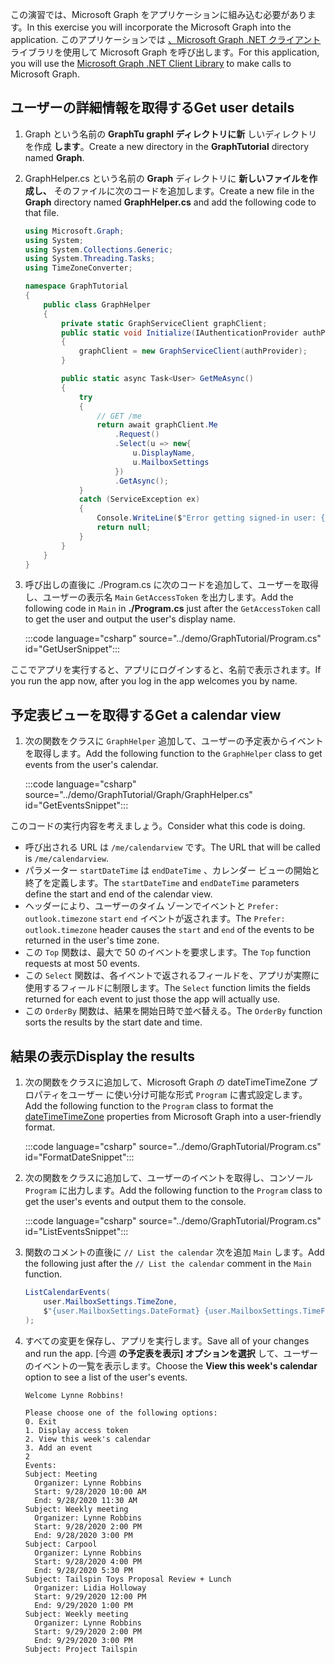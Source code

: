 <!-- markdownlint-disable MD002 MD041 -->

<span data-ttu-id="d2374-101">この演習では、Microsoft Graph をアプリケーションに組み込む必要があります。</span><span class="sxs-lookup"><span data-stu-id="d2374-101">In this exercise you will incorporate the Microsoft Graph into the application.</span></span> <span data-ttu-id="d2374-102">このアプリケーションでは [、Microsoft Graph .NET クライアント](https://github.com/microsoftgraph/msgraph-sdk-dotnet) ライブラリを使用して Microsoft Graph を呼び出します。</span><span class="sxs-lookup"><span data-stu-id="d2374-102">For this application, you will use the [Microsoft Graph .NET Client Library](https://github.com/microsoftgraph/msgraph-sdk-dotnet) to make calls to Microsoft Graph.</span></span>

## <a name="get-user-details"></a><span data-ttu-id="d2374-103">ユーザーの詳細情報を取得する</span><span class="sxs-lookup"><span data-stu-id="d2374-103">Get user details</span></span>

1. <span data-ttu-id="d2374-104">Graph という名前の **GraphTu graphl ディレクトリに新** しいディレクトリを作成 **します**。</span><span class="sxs-lookup"><span data-stu-id="d2374-104">Create a new directory in the **GraphTutorial** directory named **Graph**.</span></span>
1. <span data-ttu-id="d2374-105">GraphHelper.cs という名前の **Graph** ディレクトリに **新しいファイルを作成し、** そのファイルに次のコードを追加します。</span><span class="sxs-lookup"><span data-stu-id="d2374-105">Create a new file in the **Graph** directory named **GraphHelper.cs** and add the following code to that file.</span></span>

    ```csharp
    using Microsoft.Graph;
    using System;
    using System.Collections.Generic;
    using System.Threading.Tasks;
    using TimeZoneConverter;

    namespace GraphTutorial
    {
        public class GraphHelper
        {
            private static GraphServiceClient graphClient;
            public static void Initialize(IAuthenticationProvider authProvider)
            {
                graphClient = new GraphServiceClient(authProvider);
            }

            public static async Task<User> GetMeAsync()
            {
                try
                {
                    // GET /me
                    return await graphClient.Me
                        .Request()
                        .Select(u => new{
                            u.DisplayName,
                            u.MailboxSettings
                        })
                        .GetAsync();
                }
                catch (ServiceException ex)
                {
                    Console.WriteLine($"Error getting signed-in user: {ex.Message}");
                    return null;
                }
            }
        }
    }
    ```

1. <span data-ttu-id="d2374-106">呼び出しの直後に ./Program.cs に次のコードを追加して、ユーザーを取得し、ユーザーの表示名 `Main`  `GetAccessToken` を出力します。</span><span class="sxs-lookup"><span data-stu-id="d2374-106">Add the following code in `Main` in **./Program.cs** just after the `GetAccessToken` call to get the user and output the user's display name.</span></span>

    :::code language="csharp" source="../demo/GraphTutorial/Program.cs" id="GetUserSnippet":::

<span data-ttu-id="d2374-107">ここでアプリを実行すると、アプリにログインすると、名前で表示されます。</span><span class="sxs-lookup"><span data-stu-id="d2374-107">If you run the app now, after you log in the app welcomes you by name.</span></span>

## <a name="get-a-calendar-view"></a><span data-ttu-id="d2374-108">予定表ビューを取得する</span><span class="sxs-lookup"><span data-stu-id="d2374-108">Get a calendar view</span></span>

1. <span data-ttu-id="d2374-109">次の関数をクラスに `GraphHelper` 追加して、ユーザーの予定表からイベントを取得します。</span><span class="sxs-lookup"><span data-stu-id="d2374-109">Add the following function to the `GraphHelper` class to get events from the user's calendar.</span></span>

    :::code language="csharp" source="../demo/GraphTutorial/Graph/GraphHelper.cs" id="GetEventsSnippet":::

<span data-ttu-id="d2374-110">このコードの実行内容を考えましょう。</span><span class="sxs-lookup"><span data-stu-id="d2374-110">Consider what this code is doing.</span></span>

- <span data-ttu-id="d2374-111">呼び出される URL は `/me/calendarview` です。</span><span class="sxs-lookup"><span data-stu-id="d2374-111">The URL that will be called is `/me/calendarview`.</span></span>
- <span data-ttu-id="d2374-112">パラメーター `startDateTime` は `endDateTime` 、カレンダー ビューの開始と終了を定義します。</span><span class="sxs-lookup"><span data-stu-id="d2374-112">The `startDateTime` and `endDateTime` parameters define the start and end of the calendar view.</span></span>
- <span data-ttu-id="d2374-113">ヘッダーにより、ユーザーのタイム ゾーンでイベントと `Prefer: outlook.timezone` `start` `end` イベントが返されます。</span><span class="sxs-lookup"><span data-stu-id="d2374-113">The `Prefer: outlook.timezone` header causes the `start` and `end` of the events to be returned in the user's time zone.</span></span>
- <span data-ttu-id="d2374-114">この `Top` 関数は、最大で 50 のイベントを要求します。</span><span class="sxs-lookup"><span data-stu-id="d2374-114">The `Top` function requests at most 50 events.</span></span>
- <span data-ttu-id="d2374-115">この `Select` 関数は、各イベントで返されるフィールドを、アプリが実際に使用するフィールドに制限します。</span><span class="sxs-lookup"><span data-stu-id="d2374-115">The `Select` function limits the fields returned for each event to just those the app will actually use.</span></span>
- <span data-ttu-id="d2374-116">この `OrderBy` 関数は、結果を開始日時で並べ替える。</span><span class="sxs-lookup"><span data-stu-id="d2374-116">The `OrderBy` function sorts the results by the start date and time.</span></span>

## <a name="display-the-results"></a><span data-ttu-id="d2374-117">結果の表示</span><span class="sxs-lookup"><span data-stu-id="d2374-117">Display the results</span></span>

1. <span data-ttu-id="d2374-118">次の関数をクラスに追加して、Microsoft Graph の dateTimeTimeZone プロパティをユーザー に使い分け可能な形式 `Program` に書式設定します。 [](/graph/api/resources/datetimetimezone?view=graph-rest-1.0)</span><span class="sxs-lookup"><span data-stu-id="d2374-118">Add the following function to the `Program` class to format the [dateTimeTimeZone](/graph/api/resources/datetimetimezone?view=graph-rest-1.0) properties from Microsoft Graph into a user-friendly format.</span></span>

    :::code language="csharp" source="../demo/GraphTutorial/Program.cs" id="FormatDateSnippet":::

1. <span data-ttu-id="d2374-119">次の関数をクラスに追加して、ユーザーのイベントを取得し、コンソール `Program` に出力します。</span><span class="sxs-lookup"><span data-stu-id="d2374-119">Add the following function to the `Program` class to get the user's events and output them to the console.</span></span>

    :::code language="csharp" source="../demo/GraphTutorial/Program.cs" id="ListEventsSnippet":::

1. <span data-ttu-id="d2374-120">関数のコメントの直後に `// List the calendar` 次を追加 `Main` します。</span><span class="sxs-lookup"><span data-stu-id="d2374-120">Add the following just after the `// List the calendar` comment in the `Main` function.</span></span>

    ```csharp
    ListCalendarEvents(
        user.MailboxSettings.TimeZone,
        $"{user.MailboxSettings.DateFormat} {user.MailboxSettings.TimeFormat}"
    );
    ```

1. <span data-ttu-id="d2374-121">すべての変更を保存し、アプリを実行します。</span><span class="sxs-lookup"><span data-stu-id="d2374-121">Save all of your changes and run the app.</span></span> <span data-ttu-id="d2374-122">[今週 **の予定表を表示] オプションを選択** して、ユーザーのイベントの一覧を表示します。</span><span class="sxs-lookup"><span data-stu-id="d2374-122">Choose the **View this week's calendar** option to see a list of the user's events.</span></span>

    ```Shell
    Welcome Lynne Robbins!

    Please choose one of the following options:
    0. Exit
    1. Display access token
    2. View this week's calendar
    3. Add an event
    2
    Events:
    Subject: Meeting
      Organizer: Lynne Robbins
      Start: 9/28/2020 10:00 AM
      End: 9/28/2020 11:30 AM
    Subject: Weekly meeting
      Organizer: Lynne Robbins
      Start: 9/28/2020 2:00 PM
      End: 9/28/2020 3:00 PM
    Subject: Carpool
      Organizer: Lynne Robbins
      Start: 9/28/2020 4:00 PM
      End: 9/28/2020 5:30 PM
    Subject: Tailspin Toys Proposal Review + Lunch
      Organizer: Lidia Holloway
      Start: 9/29/2020 12:00 PM
      End: 9/29/2020 1:00 PM
    Subject: Weekly meeting
      Organizer: Lynne Robbins
      Start: 9/29/2020 2:00 PM
      End: 9/29/2020 3:00 PM
    Subject: Project Tailspin
    ```
